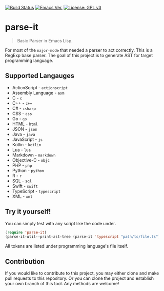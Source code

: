 [![Build Status](https://travis-ci.com/jcs090218/parse-it.svg?branch=master)](https://travis-ci.com/jcs090218/parse-it)
[![Emacs Ver.](https://img.shields.io/badge/Emacs-25.1+-blue.svg)](https://www.gnu.org/software/emacs/)
[![License: GPL v3](https://img.shields.io/badge/License-GPL%20v3-blue.svg)](https://www.gnu.org/licenses/gpl-3.0)


# parse-it
> Basic Parser in Emacs Lisp.

For most of the `major-mode` that needed a parser to act correctly. This is
a RegExp base parser. The goal of this project is to generate AST for
target programming language.


## Supported Langauges

* ActionScript - `actionscript`
* Assembly Language - `asm`
* C - `c`
* C++ - `c++`
* C# - `csharp`
* CSS - `css`
* Go - `go`
* HTML - `html`
* JSON - `json`
* Java - `java`
* JavaScript - `js`
* Kotlin - `kotlin`
* Lua - `lua`
* Markdown - `markdown`
* Objective-C - `objc`
* PHP - `php`
* Python - `python`
* R - `r`
* SQL - `sql`
* Swift - `swift`
* TypeScript - `typescript`
* XML - `xml`


## Try it yourself!

You can simply test with any script like the code under.

```el
(require 'parse-it)
(parse-it-util--print-ast-tree (parse-it 'typescript "path/to/file.ts"))
```

All tokens are listed under programming language's file itself.


## Contribution

If you would like to contribute to this project, you may either
clone and make pull requests to this repository. Or you can
clone the project and establish your own branch of this tool.
Any methods are welcome!
